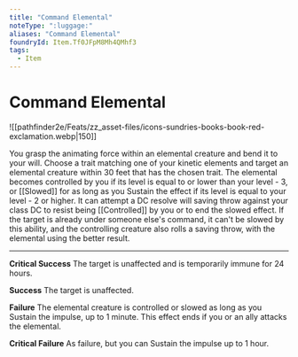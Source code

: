 ```yaml
---
title: "Command Elemental"
noteType: ":luggage:"
aliases: "Command Elemental"
foundryId: Item.Tf0JFpM8Mh4QMhf3
tags:
  - Item
---
```


# Command Elemental
![[pathfinder2e/Feats/zz_asset-files/icons-sundries-books-book-red-exclamation.webp|150]]

You grasp the animating force within an elemental creature and bend it to your will. Choose a trait matching one of your kinetic elements and target an elemental creature within 30 feet that has the chosen trait. The elemental becomes controlled by you if its level is equal to or lower than your level - 3, or [[Slowed]] for as long as you Sustain the effect if its level is equal to your level - 2 or higher. It can attempt a DC resolve will saving throw against your class DC to resist being [[Controlled]] by you or to end the slowed effect. If the target is already under someone else's command, it can't be slowed by this ability, and the controlling creature also rolls a saving throw, with the elemental using the better result.

* * *

**Critical Success** The target is unaffected and is temporarily immune for 24 hours.

**Success** The target is unaffected.

**Failure** The elemental creature is controlled or slowed as long as you Sustain the impulse, up to 1 minute. This effect ends if you or an ally attacks the elemental.

**Critical Failure** As failure, but you can Sustain the impulse up to 1 hour.
